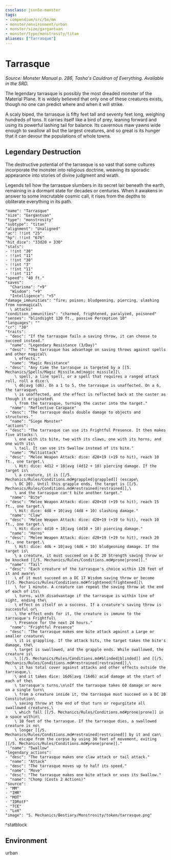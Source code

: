 ```yaml
---
cssclass: json5e-monster
tags:
- compendium/src/5e/mm
- monster/environment/urban
- monster/size/gargantuan
- monster/type/monstrosity/titan
aliases: ["Tarrasque"]
---
```

# Tarrasque
*Source: Monster Manual p. 286, Tasha's Cauldron of Everything. Available in the SRD.*  

The legendary tarrasque is possibly the most dreaded monster of the Material Plane. It is widely believed that only one of these creatures exists, though no one can predict where and when it will strike.

A scaly biped, the tarrasque is fifty feet tall and seventy feet long, weighing hundreds of tons. It carries itself like a bird of prey, leaning forward and using its powerful lashing tail for balance. Its cavernous maw yawns wide enough to swallow all but the largest creatures, and so great is its hunger that it can devour the populations of whole towns.

## Legendary Destruction

The destructive potential of the tarrasque is so vast that some cultures incorporate the monster into religious doctrine, weaving its sporadic appearance into stories of divine judgment and wrath.

Legends tell how the tarrasque slumbers in its secret lair beneath the earth, remaining in a dormant state for decades or centuries. When it awakens in answer to some inscrutable cosmic call, it rises from the depths to obliterate everything in its path.

```statblock
"name": "Tarrasque"
"size": "Gargantuan"
"type": "monstrosity"
"subtype": "titan"
"alignment": "Unaligned"
"ac": !!int "25"
"hp": !!int "676"
"hit_dice": "33d20 + 330"
"stats":
- !!int "30"
- !!int "11"
- !!int "30"
- !!int "3"
- !!int "11"
- !!int "11"
"speed": "40 ft."
"saves":
  "Charisma": "+9"
  "Wisdom": "+9"
  "Intelligence": "+5"
"damage_immunities": "fire; poison; bludgeoning, piercing, slashing from nonmagical\
  \ attacks"
"condition_immunities": "charmed, frightened, paralyzed, poisoned"
"senses": "blindsight 120 ft., passive Perception 10"
"languages": ""
"cr": "30"
"traits":
- "desc": "If the tarrasque fails a saving throw, it can choose to succeed instead."
  "name": "Legendary Resistance (3/Day)"
- "desc": "The tarrasque has advantage on saving throws against spells and other magical\
    \ effects."
  "name": "Magic Resistance"
- "desc": "Any time the tarrasque is targeted by a [[5. Mechanics/Spells/Magic Missile.md|magic missile]]\
    \ spell, a line spell, or a spell that requires a ranged attack roll, roll a dice:\
    \ d6|avg (d6). On a 1 to 5, the tarrasque is unaffected. On a 6, the tarrasque\
    \ is unaffected, and the effect is reflected back at the caster as though it originated\
    \ from the tarrasque, turning the caster into the target."
  "name": "Reflective Carapace"
- "desc": "The tarrasque deals double damage to objects and structures."
  "name": "Siege Monster"
"actions":
- "desc": "The tarrasque can use its Frightful Presence. It then makes five attacks:\
    \ one with its bite, two with its claws, one with its horns, and one with its\
    \ tail. It can use its Swallow instead of its bite."
  "name": "Multiattack"
- "desc": "Melee Weapon Attack: dice: d20+19 (+19 to hit), reach 10 ft., one target.\
    \ Hit: dice: 4d12 + 10|avg (4d12 + 10) piercing damage. If the target is\
    \ a creature, it is [[/5. Mechanics/Rules/Conditions.md#grappled|grappled]] (escape\
    \ DC 20). Until this grapple ends, the target is [[/5. Mechanics/Rules/Conditions.md#restrained|restrained]],\
    \ and the tarrasque can't bite another target."
  "name": "Bite"
- "desc": "Melee Weapon Attack: dice: d20+19 (+19 to hit), reach 15 ft., one target.\
    \ Hit: dice: 4d8 + 10|avg (4d8 + 10) slashing damage."
  "name": "Claw"
- "desc": "Melee Weapon Attack: dice: d20+19 (+19 to hit), reach 10 ft., one target.\
    \ Hit: dice: 4d10 + 10|avg (4d10 + 10) piercing damage."
  "name": "Horns"
- "desc": "Melee Weapon Attack: dice: d20+19 (+19 to hit), reach 20 ft., one target.\
    \ Hit: dice: 4d6 + 10|avg (4d6 + 10) bludgeoning damage. If the target is\
    \ a creature, it must succeed on a DC 20 Strength saving throw or be knocked [[/5. Mechanics/Rules/Conditions.md#prone|prone]]."
  "name": "Tail"
- "desc": "Each creature of the tarrasque's choice within 120 feet of it and aware\
    \ of it must succeed on a DC 17 Wisdom saving throw or become [[/5. Mechanics/Rules/Conditions.md#frightened|frightened]]\
    \ for 1 minute. A creature can repeat the saving throw at the end of each of its\
    \ turns, with disadvantage if the tarrasque is within line of sight, ending the\
    \ effect on itself on a success. If a creature's saving throw is successful or\
    \ the effect ends for it, the creature is immune to the tarrasque's Frightful\
    \ Presence for the next 24 hours."
  "name": "Frightful Presence"
- "desc": "The tarrasque makes one bite attack against a Large or smaller creature\
    \ it is grappling. If the attack hits, the target takes the bite's damage, the\
    \ target is swallowed, and the grapple ends. While swallowed, the creature is\
    \ [[/5. Mechanics/Rules/Conditions.md#blinded|blinded]] and [[/5. Mechanics/Rules/Conditions.md#restrained|restrained]],\
    \ it has total cover against attacks and other effects outside the tarrasque,\
    \ and it takes dice: 16d6|avg (16d6) acid damage at the start of each of the\
    \ tarrasque's turns.\n\nIf the tarrasque takes 60 damage or more on a single turn\
    \ from a creature inside it, the tarrasque must succeed on a DC 20 Constitution\
    \ saving throw at the end of that turn or regurgitate all swallowed creatures,\
    \ which fall [[/5. Mechanics/Rules/Conditions.md#prone|prone]] in a space within\
    \ 10 feet of the tarrasque. If the tarrasque dies, a swallowed creature is no\
    \ longer [[/5. Mechanics/Rules/Conditions.md#restrained|restrained]] by it and can\
    \ escape from the corpse by using 30 feet of movement, exiting [[/5. Mechanics/Rules/Conditions.md#prone|prone]]."
  "name": "Swallow"
"legendary_actions":
- "desc": "The tarrasque makes one claw attack or tail attack."
  "name": "Attack"
- "desc": "The tarrasque moves up to half its speed."
  "name": "Move"
- "desc": "The tarrasque makes one bite attack or uses its Swallow."
  "name": "Chomp (Costs 2 Actions)"
"source":
- "MM"
- "IMR"
- "MOT"
- "IDRotF"
- "TCE"
- "LoX"
"image": "5. Mechanics/Bestiary/Monstrosity/token/tarrasque.png"
```
^statblock

## Environment

urban